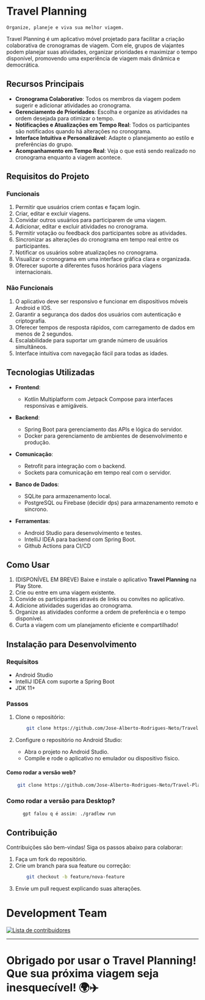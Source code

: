 # Travel Planning

    Organize, planeje e viva sua melhor viagem.

Travel Planning é um aplicativo móvel projetado para facilitar a criação colaborativa de cronogramas de viagem. Com ele, grupos de viajantes podem planejar suas atividades, organizar prioridades e maximizar o tempo disponível, promovendo uma experiência de viagem mais dinâmica e democrática.

## Recursos Principais

- **Cronograma Colaborativo**: Todos os membros da viagem podem sugerir e adicionar atividades ao cronograma.
- **Gerenciamento de Prioridades**: Escolha e organize as atividades na ordem desejada para otimizar o tempo.
- **Notificações e Atualizações em Tempo Real**: Todos os participantes são notificados quando há alterações no cronograma.
- **Interface Intuitiva e Personalizável**: Adapte o planejamento ao estilo e preferências do grupo.
- **Acompanhamento em Tempo Real**: Veja o que está sendo realizado no cronograma enquanto a viagem acontece.

## Requisitos do Projeto

### Funcionais

1. Permitir que usuários criem contas e façam login.
2. Criar, editar e excluir viagens.
3. Convidar outros usuários para participarem de uma viagem.
4. Adicionar, editar e excluir atividades no cronograma.
5. Permitir votação ou feedback dos participantes sobre as atividades.
6. Sincronizar as alterações do cronograma em tempo real entre os participantes.
7. Notificar os usuários sobre atualizações no cronograma.
8. Visualizar o cronograma em uma interface gráfica clara e organizada.
9. Oferecer suporte a diferentes fusos horários para viagens internacionais.

### Não Funcionais

1. O aplicativo deve ser responsivo e funcionar em dispositivos móveis Android e IOS.
2. Garantir a segurança dos dados dos usuários com autenticação e criptografia.
3. Oferecer tempos de resposta rápidos, com carregamento de dados em menos de 2 segundos.
4. Escalabilidade para suportar um grande número de usuários simultâneos.
5. Interface intuitiva com navegação fácil para todas as idades.

## Tecnologias Utilizadas

- **Frontend**:
  - Kotlin Multiplatform com Jetpack Compose para interfaces responsivas e amigáveis.
  
- **Backend**:
  - Spring Boot para gerenciamento das APIs e lógica do servidor.
  - Docker para gerenciamento de ambientes de desenvolvimento e produção.
  
- **Comunicação**:
  - Retrofit para integração com o backend.
  - Sockets para comunicação em tempo real com o servidor.
  
- **Banco de Dados**:
  - SQLite para armazenamento local.
  - PostgreSQL ou Firebase (decidir dps) para armazenamento remoto e sincrono.
  
- **Ferramentas**:
  - Android Studio para desenvolvimento e testes.
  - IntelliJ IDEA para backend com Spring Boot.
  - Github Actions para CI/CD

## Como Usar

1. (DISPONÍVEL EM BREVE) Baixe e instale o aplicativo **Travel Planning** na Play Store.
2. Crie ou entre em uma viagem existente.
3. Convide os participantes através de links ou convites no aplicativo.
4. Adicione atividades sugeridas ao cronograma.
5. Organize as atividades conforme a ordem de preferência e o tempo disponível.
6. Curta a viagem com um planejamento eficiente e compartilhado!

## Instalação para Desenvolvimento

### Requisitos

- Android Studio
- IntelliJ IDEA com suporte a Spring Boot
- JDK 11+

### Passos

1. Clone o repositório:
   ```bash
       git clone https://github.com/Jose-Alberto-Rodrigues-Neto/Travel-Planning.git
   ```

3. Configure o repositório no Android Studio:
   - Abra o projeto no Android Studio.
   - Compile e rode o aplicativo no emulador ou dispositivo físico.
    
#### Como rodar a versão web?

```bash
    git clone https://github.com/Jose-Alberto-Rodrigues-Neto/Travel-Planning.git
```

### Como rodar a versão para Desktop?
```bash
      gpt falou q é assim: ./gradlew run
```

## Contribuição

Contribuições são bem-vindas! Siga os passos abaixo para colaborar:

1. Faça um fork do repositório.
2. Crie um branch para sua feature ou correção:
   ```bash
       git checkout -b feature/nova-feature
   ```
3. Envie um pull request explicando suas alterações.

# Development Team 

<a href="https://github.com/Jose-Alberto-Rodrigues-Neto/Travel-Planning/graphs/contributors">
  <img src="https://contributors-img.web.app/image?repo=Jose-Alberto-Rodrigues-Neto/Travel-Planning" alt="Lista de contribuidores"/>
</a>

---
# Obrigado por usar o **Travel Planning**! Que sua próxima viagem seja inesquecível! 🌍✈️
